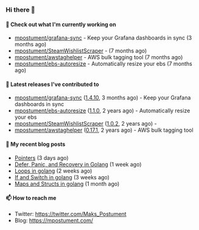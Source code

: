 ### Hi there 👋

#### 👷 Check out what I'm currently working on

- [mpostument/grafana-sync](https://github.com/mpostument/grafana-sync) - Keep your Grafana dashboards in sync (3 months ago)
- [mpostument/SteamWishlistScraper](https://github.com/mpostument/SteamWishlistScraper) -  (7 months ago)
- [mpostument/awstaghelper](https://github.com/mpostument/awstaghelper) - AWS bulk tagging tool (7 months ago)
- [mpostument/ebs-autoresize](https://github.com/mpostument/ebs-autoresize) - Automatically resize your ebs (7 months ago)

#### 🔭 Latest releases I've contributed to

- [mpostument/grafana-sync](https://github.com/mpostument/grafana-sync) ([1.4.10](https://github.com/mpostument/grafana-sync/releases/tag/1.4.10), 3 months ago) - Keep your Grafana dashboards in sync
- [mpostument/ebs-autoresize](https://github.com/mpostument/ebs-autoresize) ([1.1.0](https://github.com/mpostument/ebs-autoresize/releases/tag/1.1.0), 2 years ago) - Automatically resize your ebs
- [mpostument/SteamWishlistScraper](https://github.com/mpostument/SteamWishlistScraper) ([1.0.2](https://github.com/mpostument/SteamWishlistScraper/releases/tag/1.0.2), 2 years ago) - 
- [mpostument/awstaghelper](https://github.com/mpostument/awstaghelper) ([0.17.1](https://github.com/mpostument/awstaghelper/releases/tag/0.17.1), 2 years ago) - AWS bulk tagging tool

#### 📜 My recent blog posts

- [Pointers](https://mpostument.com/2022/12/30/go-pointers/) (3 days ago)
- [Defer, Panic, and Recovery in Golang](https://mpostument.com/2022/12/22/go-defer-panic/) (1 week ago)
- [Loops in golang](https://mpostument.com/2022/12/17/go-loops/) (2 weeks ago)
- [If and Switch in golang](https://mpostument.com/2022/12/09/go-if-switch/) (3 weeks ago)
- [Maps and Structs in golang](https://mpostument.com/2022/12/03/go-maps-structs/) (1 month ago)

#### 📫 How to reach me

- Twitter: https://twitter.com/Maks_Postument
- Blog: https://mpostument.com/

